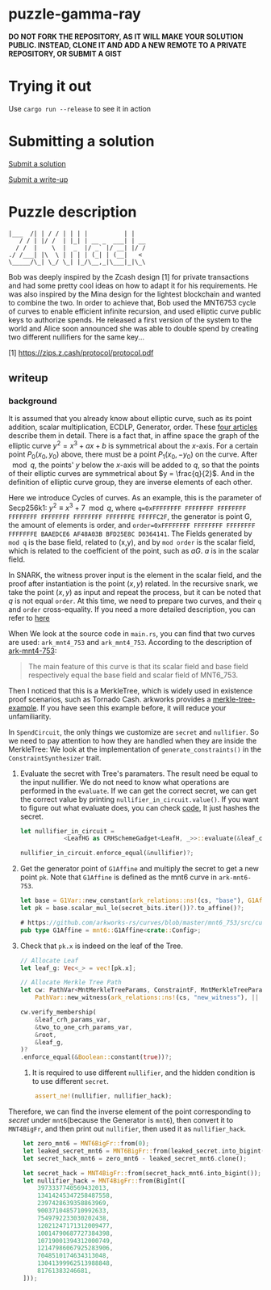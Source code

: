 # puzzle-gamma-ray

**DO NOT FORK THE REPOSITORY, AS IT WILL MAKE YOUR SOLUTION PUBLIC. INSTEAD, CLONE IT AND ADD A NEW REMOTE TO A PRIVATE REPOSITORY, OR SUBMIT A GIST**

Trying it out
=============

Use `cargo run --release` to see it in action

Submitting a solution
=====================

[Submit a solution](https://xng1lsio92y.typeform.com/to/ca4f2sT0)

[Submit a write-up](https://xng1lsio92y.typeform.com/to/zH5sNzep)

Puzzle description
==================

    |___  /| | / / | | | |          | |
       / / | |/ /  | |_| | __ _  ___| | __
      / /  |    \  |  _  |/ _` |/ __| |/ /
    ./ /___| |\  \ | | | | (_| | (__|   <
    \_____/\_| \_/ \_| |_/\__,_|\___|_|\_\

Bob was deeply inspired by the Zcash design [1] for private transactions and had some pretty cool ideas on how to adapt it for his requirements. He was also inspired by the Mina design for the lightest blockchain and wanted to combine the two. In order to achieve that, Bob used the MNT6753 cycle of curves to enable efficient infinite recursion, and used elliptic curve public keys to authorize spends. He released a first version of the system to the world and Alice soon announced she was able to double spend by creating two different nullifiers for the same key... 

[1] https://zips.z.cash/protocol/protocol.pdf

## writeup

### background

It is assumed that you already know about elliptic curve, such as its point addition, scalar multiplication, ECDLP, Generator, order. These [four articles](https://andrea.corbellini.name/2015/05/17/elliptic-curve-cryptography-a-gentle-introduction/) describe them in detail. There is a fact that, in affine space the graph of the elliptic curve $y^2= x^3 + ax +b$ is symmetrical about the $x$-axis. For a certain point $P_0(x_0,y_0)$ above, there must be a point $P_1(x_0,-y_0)$ on the curve. After $\mod q$, the points' $y$ below the $x$-axis will be added to $q$, so that the points of their elliptic curves are symmetrical about $y = \frac{q}{2}$. And in the definition of elliptic curve group, they are inverse elements of each other.

Here we introduce Cycles of curves. As an example, this is the parameter of Secp256k1: $y^2 \equiv x^3 + 7 \mod q$, where `q=0xFFFFFFFF FFFFFFFF FFFFFFFF FFFFFFFF FFFFFFFF FFFFFFFF FFFFFFFE FFFFFC2F`, the generator is point G, the amount of elements is order, and `order=0xFFFFFFFF FFFFFFFF FFFFFFFF FFFFFFFE BAAEDCE6 AF48A03B BFD25E8C D0364141`.
The Fields generated by `mod q` is the base field, related to (x,y), and by `mod order` is the scalar field, which is related to the coefficient of the point, such as $aG$. $a$ is in the scalar field.

In SNARK, the witness prover input is the element in the scalar field, and the proof after instantiation is the point $(x, y)$ related. In the recursive snark, we take the point $(x, y)$ as input and repeat the process, but it can be noted that $q$ is not equal `order`. At this time, we need to prepare two curves, and their `q` and `order` cross-equality. If you need a more detailed description, you can refer to [here](https://blog.icme.io/can-we-avoid-cycles-of-curves/)


When We look at the source code in `main.rs`, you can find that two curves are used: `ark_mnt4_753` and `ark_mnt4_753`. According to the description of [ark-mnt4-753](https://docs.rs/ark-mnt4-753/latest/ark_mnt4_753/):
> The main feature of this curve is that its scalar field and base field respectively equal the base field and scalar field of MNT6_753.

Then I noticed that this is a MerkleTree, which is widely used in existence proof scenarios, such as Tornado Cash. arkworks provides a [merkle-tree-example](https://github.com/arkworks-rs/r1cs-tutorial/tree/main/merkle-tree-example). If you have seen this example before, it will reduce your unfamiliarity.

In `SpendCircuit`, the only things we customize are `secret` and `nullifier`. So we need to pay attention to how they are handled when they are inside the MerkleTree: We look at the implementation of `generate_constraints()` in the `ConstraintSynthesizer` trait.
1. Evaluate the secret with Tree's paramaters. The result need be equal to the input nullifier. We do not need to know what operations are performed in the `evaluate`. If we can get the correct secret, we can get the correct value by printing `nullifier_in_circuit.value()`. If you want to figure out what evaluate does, you can check [code](https://github.com/arkworks-rs/crypto-primitives/blob/main/src/crh/poseidon/constraints.rs#L28-L54), It just hashes the secret.

	```rs
	let nullifier_in_circuit =
				<LeafHG as CRHSchemeGadget<LeafH, _>>::evaluate(&leaf_crh_params_var, &[secret])?;

	nullifier_in_circuit.enforce_equal(&nullifier)?;
	```
2. Get the generator point of `G1Affine` and multiply the secret to get a new point `pk`. Note that `G1Affine` is defined as the mnt6 curve in `ark-mnt6-753`.
	```rs
	let base = G1Var::new_constant(ark_relations::ns!(cs, "base"), G1Affine::generator())?;
	let pk = base.scalar_mul_le(secret_bits.iter())?.to_affine()?;

	# https://github.com/arkworks-rs/curves/blob/master/mnt6_753/src/curves/g1.rs#L9
	pub type G1Affine = mnt6::G1Affine<crate::Config>;
	```

3. Check that `pk.x` is indeed on the leaf of the Tree.
	```rs
	// Allocate Leaf
	let leaf_g: Vec<_> = vec![pk.x];

	// Allocate Merkle Tree Path
	let cw: PathVar<MntMerkleTreeParams, ConstraintF, MntMerkleTreeParamsVar> =
		PathVar::new_witness(ark_relations::ns!(cs, "new_witness"), || Ok(&self.proof))?;

	cw.verify_membership(
		&leaf_crh_params_var,
		&two_to_one_crh_params_var,
		&root,
		&leaf_g,
	)?
	.enforce_equal(&Boolean::constant(true))?;
	```

   1. It is required to use different `nullifier`, and the hidden condition is to use different `secret`.
   ```rs
       assert_ne!(nullifier, nullifier_hack);
   ```

Therefore, we can find the inverse element of the point corresponding to $secret$ under `mnt6`(because the Generator is `mnt6`), then convert it to `MNT4BigFr`, and then print out `nullifier`, then used it as `nullifier_hack`.
```rs
    let zero_mnt6 = MNT6BigFr::from(0);
    let leaked_secret_mnt6 = MNT6BigFr::from(leaked_secret.into_bigint());
    let secret_hack_mnt6 = zero_mnt6 - leaked_secret_mnt6.clone();

    let secret_hack = MNT4BigFr::from(secret_hack_mnt6.into_bigint());
    let nullifier_hack = MNT4BigFr::from(BigInt([
        3973337740569432013,
        13414245347258487558,
        2397428639358863969,
        9003710485710992633,
        7549792233030202438,
        12021247171312009477,
        10014790687727384398,
        10719001394312000749,
        12147986067925283906,
        7048510174634313048,
        13041399962513988848,
        81761383246681,
    ]));
```
